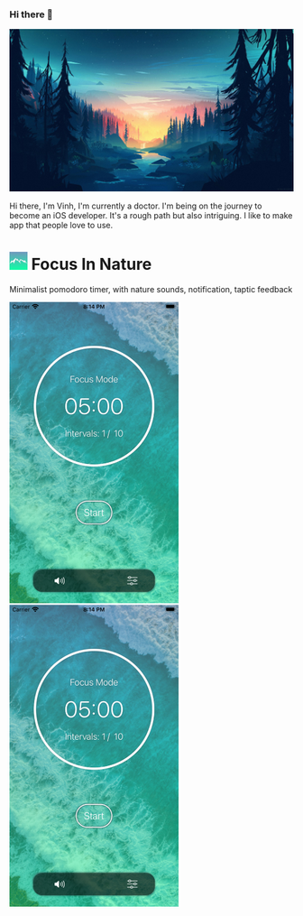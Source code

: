 ### Hi there 🤔

<img src="Images/bigheadimage.jpg" width="1344" > 

Hi there, I'm Vinh, I'm currently a doctor. I'm being on the journey to become an iOS developer. It's a rough path but also intriguing.  I like to make app that people love to use.

# <img src="Images/icon_60pt@3x.png" width="32" >  Focus In Nature

Minimalist pomodoro timer, with nature sounds, notification, taptic feedback

<img src="Images/appscreen.jpg" width="300" >&nbsp;&nbsp;&nbsp;&nbsp;&nbsp;<img src="Images/appscreen.jpg" width="300" >

